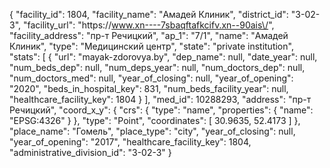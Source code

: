 {
    "facility_id": 1804,
    "facility_name": "Амадей Клиник",
    "district_id": "3-02-3",
    "facility_url": "https:\/\/www.xn----7sbaqftafkcifv.xn--90ais\/",
    "facility_address": "пр-т Речицкий",
    "ap_1": "7\/1",
    "name": "Амадей Клиник",
    "type": "Медицинский центр",
    "state": "private institution",
    "stats": [
        {
            "url": "mayak-zdorovya.by",
            "dep_name": null,
            "date_year": null,
            "num_beds_dep": null,
            "num_deps_year": null,
            "num_doctors_dep": null,
            "num_doctors_med": null,
            "year_of_closing": null,
            "year_of_opening": "2020",
            "beds_in_hospital_key": 831,
            "num_beds_facility_year": null,
            "healthcare_facility_key": 1804
        }
    ],
    "med_id": 10288293,
    "address": "пр-т Речицкий",
    "coord_x_y": {
        "crs": {
            "type": "name",
            "properties": {
                "name": "EPSG:4326"
            }
        },
        "type": "Point",
        "coordinates": [
            30.9635,
            52.4173
        ]
    },
    "place_name": "Гомель",
    "place_type": "city",
    "year_of_closing": null,
    "year_of_opening": "2017",
    "healthcare_facility_key": 1804,
    "administrative_division_id": "3-02-3"
}